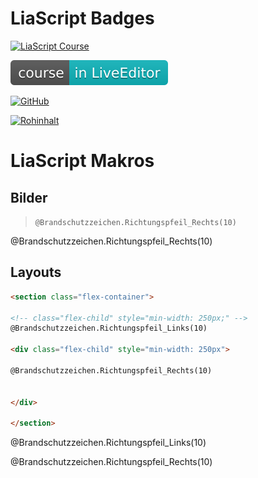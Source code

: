 <!--
author: Volker Göhler
email:    volker.goehler@informatik.tu-freiberg.de
language: de
narrator: German Female
version: 0.0.1
comment: This is a template for a LiaScript course. We define the header here and handle the imports!

@import: https://raw.githubusercontent.com/vgoehler/DiAgnostiK_LiaScript/refs/heads/main/makros.md

-->

# LiaScript Badges

[![LiaScript Course](https://raw.githubusercontent.com/LiaScript/LiaScript/master/badges/course.svg)](https://liascript.github.io/course/?https://github.com/vgoehler/DiAgnostiK_LiaScript/blob/main/template.md?raw=true)

[![LiaScript LiveEditor](https://raw.githubusercontent.com/LiaScript/LiaScript/refs/heads/development/badges/editor.svg)](https://liascript.github.io/LiveEditor/?/show/file/https://github.com/vgoehler/DiAgnostiK_LiaScript/blob/main/template.md?raw=true)

[![GitHub](https://img.shields.io/badge/Ansehen%20auf-GitHub-181717?logo=github)](https://liascript.github.io/LiveEditor/?/show/file/https://github.com/vgoehler/DiAgnostiK_LiaScript/blob/main/template.md)

[![Rohinhalt](https://img.shields.io/badge/Raw-Inhalt-blue)](https://liascript.github.io/LiveEditor/?/show/file/https://github.com/vgoehler/DiAgnostiK_LiaScript/blob/main/template.md?raw=true)

# LiaScript Makros

## Bilder
> `@Brandschutzzeichen.Richtungspfeil_Rechts(10)`

@Brandschutzzeichen.Richtungspfeil_Rechts(10)

## Layouts

```html
<section class="flex-container">

<!-- class="flex-child" style="min-width: 250px;" -->
@Brandschutzzeichen.Richtungspfeil_Links(10)

<div class="flex-child" style="min-width: 250px">

@Brandschutzzeichen.Richtungspfeil_Rechts(10)


</div>

</section>
```

<section class="flex-container">

<!-- class="flex-child" style="min-width: 250px;" -->
@Brandschutzzeichen.Richtungspfeil_Links(10)

<div class="flex-child" style="min-width: 250px">

@Brandschutzzeichen.Richtungspfeil_Rechts(10)


</div>

</section>
